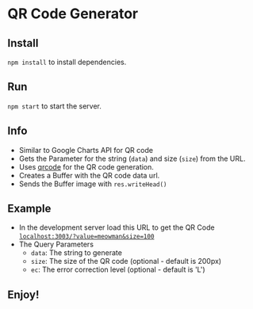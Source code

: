 # QR Code Generator

## Install

`npm install` to install dependencies.

## Run

`npm start` to start the server.

## Info

- Similar to Google Charts API for QR code
- Gets the Parameter for the string (`data`) and size (`size`) from the URL.
- Uses [qrcode](https://www.npmjs.com/package/qrcode) for the QR code generation.
- Creates a Buffer with the QR code data url.
- Sends the Buffer image with `res.writeHead()`

## Example
- In the development server load this URL to get the QR Code
    [`localhost:3003/?value=meowman&size=100`](localhost:3003/?data=meowman&size=100)
- The Query Parameters
    - `data`: The string to generate
    - `size`: The size of the QR code (optional - default is 200px)
    - `ec`: The error correction level (optional - default is 'L')

## Enjoy!